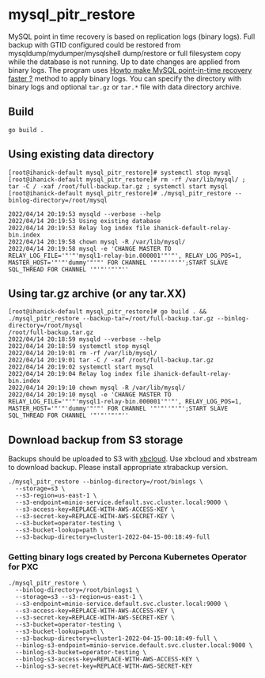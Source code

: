 # mysql_pitr_restore

MySQL point in time recovery is based on replication logs (binary logs). Full backup with GTID configured could be restored from mysqldump/mydumper/mysqlshell dump/restore or full filesystem copy while the database is not running. Up to date changes are applied from binary logs. The program uses [Howto make MySQL point-in-time recovery faster ?](https://lefred.be/content/howto-make-mysql-point-in-time-recovery-faster/) method to apply binary logs.
You can specify the directory with binary logs and optional `tar.gz` or `tar.*` file with data directory archive.

## Build

```
go build .
```

## Using existing data directory

```
[root@ihanick-default mysql_pitr_restore]# systemctl stop mysql
[root@ihanick-default mysql_pitr_restore]# rm -rf /var/lib/mysql/ ; tar -C / -xaf /root/full-backup.tar.gz ; systemctl start mysql
[root@ihanick-default mysql_pitr_restore]# ./mysql_pitr_restore --binlog-directory=/root/mysql

2022/04/14 20:19:53 mysqld --verbose --help
2022/04/14 20:19:53 Using existing database
2022/04/14 20:19:53 Relay log index file ihanick-default-relay-bin.index
2022/04/14 20:19:58 chown mysql -R /var/lib/mysql/
2022/04/14 20:19:58 mysql -e 'CHANGE MASTER TO RELAY_LOG_FILE='"'"'mysql1-relay-bin.000001'"'"', RELAY_LOG_POS=1, MASTER_HOST='"'"'dummy'"'"' FOR CHANNEL '"'"''"'"';START SLAVE SQL_THREAD FOR CHANNEL '"'"''"'"''
```

## Using tar.gz archive (or any tar.XX)

```
[root@ihanick-default mysql_pitr_restore]# go build . && ./mysql_pitr_restore --backup-tar=/root/full-backup.tar.gz --binlog-directory=/root/mysql
/root/full-backup.tar.gz
2022/04/14 20:18:59 mysqld --verbose --help
2022/04/14 20:18:59 systemctl stop mysql
2022/04/14 20:19:01 rm -rf /var/lib/mysql/
2022/04/14 20:19:01 tar -C / -xaf /root/full-backup.tar.gz
2022/04/14 20:19:02 systemctl start mysql
2022/04/14 20:19:04 Relay log index file ihanick-default-relay-bin.index
2022/04/14 20:19:10 chown mysql -R /var/lib/mysql/
2022/04/14 20:19:10 mysql -e 'CHANGE MASTER TO RELAY_LOG_FILE='"'"'mysql1-relay-bin.000001'"'"', RELAY_LOG_POS=1, MASTER_HOST='"'"'dummy'"'"' FOR CHANNEL '"'"''"'"';START SLAVE SQL_THREAD FOR CHANNEL '"'"''"'"''
```

## Download backup from S3 storage

Backups should be uploaded to S3 with [xbcloud](https://www.percona.com/doc/percona-xtrabackup/LATEST/xbcloud/xbcloud.html).
Use xbcloud and xbstream to download backup. Please install appropriate xtrabackup version.

```
./mysql_pitr_restore --binlog-directory=/root/binlogs \
  --storage=s3 \
  --s3-region=us-east-1 \
  --s3-endpoint=minio-service.default.svc.cluster.local:9000 \
  --s3-access-key=REPLACE-WITH-AWS-ACCESS-KEY \
  --s3-secret-key=REPLACE-WITH-AWS-SECRET-KEY \
  --s3-bucket=operator-testing \
  --s3-bucket-lookup=path \
  --s3-backup-directory=cluster1-2022-04-15-00:18:49-full
```

### Getting binary logs created by Percona Kubernetes Operator for PXC

```
./mysql_pitr_restore \
  --binlog-directory=/root/binlogs1 \
  --storage=s3 --s3-region=us-east-1 \
  --s3-endpoint=minio-service.default.svc.cluster.local:9000 \
  --s3-access-key=REPLACE-WITH-AWS-ACCESS-KEY \
  --s3-secret-key=REPLACE-WITH-AWS-SECRET-KEY \
  --s3-bucket=operator-testing \
  --s3-bucket-lookup=path \
  --s3-backup-directory=cluster1-2022-04-15-00:18:49-full \
  --binlog-s3-endpoint=minio-service.default.svc.cluster.local:9000 \
  --binlog-s3-bucket=operator-testing \
  --binlog-s3-access-key=REPLACE-WITH-AWS-ACCESS-KEY \
  --binlog-s3-secret-key=REPLACE-WITH-AWS-SECRET-KEY
```
